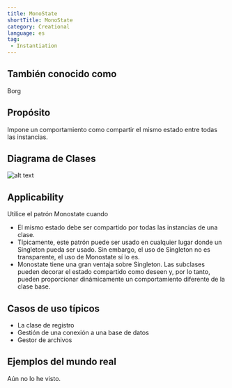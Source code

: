 ```yaml
---
title: MonoState
shortTitle: MonoState
category: Creational
language: es
tag:
 - Instantiation
---
```


## También conocido como
Borg

## Propósito
Impone un comportamiento como compartir el mismo estado entre todas las instancias.

## Diagrama de Clases
![alt text](./etc/monostate.png "MonoState")

## Applicability
Utilice el patrón Monostate cuando

* El mismo estado debe ser compartido por todas las instancias de una clase.
* Típicamente, este patrón puede ser usado en cualquier lugar donde un Singleton pueda ser usado. Sin embargo, el uso de Singleton no es transparente, el uso de Monostate sí lo es.
* Monostate tiene una gran ventaja sobre Singleton. Las subclases pueden decorar el estado compartido como deseen y, por lo tanto, pueden proporcionar dinámicamente un comportamiento diferente de la clase base.

## Casos de uso típicos

* La clase de registro
* Gestión de una conexión a una base de datos
* Gestor de archivos

## Ejemplos del mundo real

Aún no lo he visto.
